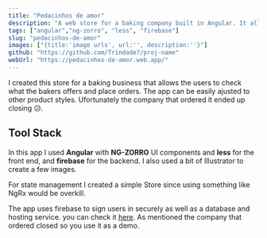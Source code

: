 ```yaml
---
title: "Pedacinhos de amor"
description: "A web store for a baking company built in Angular. It allows the user to place and track orders online."
tags: ["angular","ng-zorro", "less", "firebase"]
slug: "pedacinhos-de-amor"
images: ["{title:'image urls', url:'', description:''}"]
github: "https://github.com/Trindade7/proj-name"
webUrl: "https://pedacinhos-de-amor.web.app/"
---
```


I created this store for a baking business that allows the users to check what the bakers offers and place orders. The app can be easily ajusted to other product styles. Ufortunately the company that ordered it ended up closing 😥.

## Tool Stack

In this app I used **Angular** with **NG-ZORRO** UI components and **less** for the front end, and **firebase** for the backend. I also used a bit of Illustrator to create a few images.

For state management I created a simple Store since using something like NgRx would be overkill.

The app uses firebase to sign users in securely as well as a database and hosting service. you can check it [here](https://https://pedacinhos-de-amor.web.app/). As mentioned the company that ordered closed so you use it as a demo.
